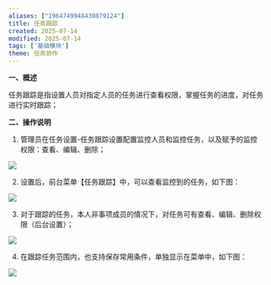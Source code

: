```yaml
---
aliases: ["1964749948430879124"]
title: 任务跟踪
created: 2025-07-14
modified: 2025-07-14
tags: ['基础模块']
theme: 任务协作
---
```


**一、概述**

任务跟踪是指设置人员对指定人员的任务进行查看权限，掌握任务的进度，对任务进行实时跟踪；

**二、操作说明**

1. 管理员在任务设置-任务跟踪设置配置监控人员和监控任务，以及赋予的监控权限：查看、编辑、删除；

![](https://myhelpdoc.oss-cn-heyuan.aliyuncs.com/mdimages/565346c266c194d5ae6d84567bda099e.jpg)

2. 设置后，前台菜单【任务跟踪】中，可以查看监控到的任务，如下图：

![](https://myhelpdoc.oss-cn-heyuan.aliyuncs.com/mdimages/79a344a20f7e2d89b466fb195086506f.jpg)

3. 对于跟踪的任务，本人非事项成员的情况下，对任务可有查看、编辑、删除权限（后台设置）；

![](https://myhelpdoc.oss-cn-heyuan.aliyuncs.com/mdimages/65dc57aafc58663c3fb3c61ed096a3d1.jpg)

4. 在跟踪任务范围内，也支持保存常用条件，单独显示在菜单中，如下图：

![](https://myhelpdoc.oss-cn-heyuan.aliyuncs.com/mdimages/f5aa74166ca443cbe62e6e9cd854deb9.jpg)

